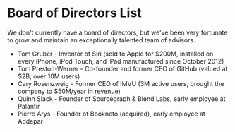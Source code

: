# Board of Directors List

We don't currently have a board of directors, but we've been very fortunate to
grow and maintain an exceptionally talented team of advisors.

- Tom Gruber - Inventor of Siri (sold to Apple for \$200M, installed on every
  iPhone, iPod Touch, and iPad manufactured since October 2012)
- Tom Preston-Werner - Co-founder and former CEO of GitHub (valued at \$2B, over
  10M users)
- Cary Rosenzweig - Former CEO of IMVU (3M active users, brought the company to
  \$50M/year in revenue)
- Quinn Slack - Founder of Sourcegraph & Blend Labs, early employee at Palantir
- Pierre Arys - Founder of Bookneto (acquired), early employee at Addepar
